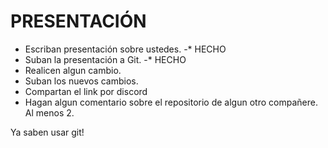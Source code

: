 # **PRESENTACIÓN**

- Escriban presentación sobre ustedes.
	-* HECHO
- Suban la presentación a Git.
	-* HECHO
- Realicen algun cambio.
- Suban los nuevos cambios.
- Compartan el link por discord
- Hagan algun comentario sobre el repositorio de algun otro compañere. Al menos 2.

Ya saben usar git!
